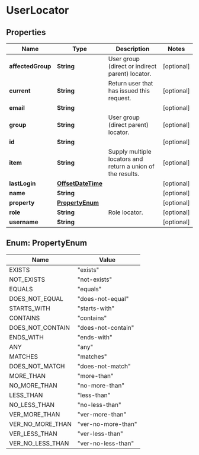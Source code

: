 
# UserLocator

## Properties
Name | Type | Description | Notes
------------ | ------------- | ------------- | -------------
**affectedGroup** | **String** | User group (direct or indirect parent) locator. |  [optional]
**current** | **String** | Return user that has issued this request. |  [optional]
**email** | **String** |  |  [optional]
**group** | **String** | User group (direct parent) locator. |  [optional]
**id** | **String** |  |  [optional]
**item** | **String** | Supply multiple locators and return a union of the results. |  [optional]
**lastLogin** | [**OffsetDateTime**](OffsetDateTime.md) |  |  [optional]
**name** | **String** |  |  [optional]
**property** | [**PropertyEnum**](#PropertyEnum) |  |  [optional]
**role** | **String** | Role locator. |  [optional]
**username** | **String** |  |  [optional]


<a name="PropertyEnum"></a>
## Enum: PropertyEnum
Name | Value
---- | -----
EXISTS | &quot;exists&quot;
NOT_EXISTS | &quot;not-exists&quot;
EQUALS | &quot;equals&quot;
DOES_NOT_EQUAL | &quot;does-not-equal&quot;
STARTS_WITH | &quot;starts-with&quot;
CONTAINS | &quot;contains&quot;
DOES_NOT_CONTAIN | &quot;does-not-contain&quot;
ENDS_WITH | &quot;ends-with&quot;
ANY | &quot;any&quot;
MATCHES | &quot;matches&quot;
DOES_NOT_MATCH | &quot;does-not-match&quot;
MORE_THAN | &quot;more-than&quot;
NO_MORE_THAN | &quot;no-more-than&quot;
LESS_THAN | &quot;less-than&quot;
NO_LESS_THAN | &quot;no-less-than&quot;
VER_MORE_THAN | &quot;ver-more-than&quot;
VER_NO_MORE_THAN | &quot;ver-no-more-than&quot;
VER_LESS_THAN | &quot;ver-less-than&quot;
VER_NO_LESS_THAN | &quot;ver-no-less-than&quot;



